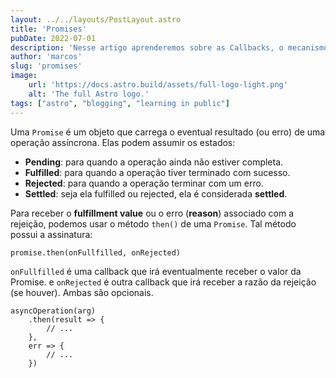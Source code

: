 ```yaml
---
layout: ../../layouts/PostLayout.astro
title: 'Promises'
pubDate: 2022-07-01
description: 'Nesse artigo aprenderemos sobre as Callbacks, o mecanismo fundamental para o surgimento das promises e até async/await.'
author: 'marcos'
slug: 'promises'
image:
    url: 'https://docs.astro.build/assets/full-logo-light.png'
    alt: 'The full Astro logo.'
tags: ["astro", "blogging", "learning in public"]
---
```


Uma `Promise` é um objeto que carrega o eventual resultado (ou erro) de uma operação assíncrona. Elas podem assumir os estados:

- **Pending**: para quando a operação ainda não estiver completa.
- **Fulfilled**: para quando a operação tiver terminado com sucesso.
- **Rejected**: para quando a operação terminar com um erro.
- **Settled**: seja ela fulfilled ou rejected, ela é considerada **settled**.

Para receber o **fulfillment value** ou o erro (**reason**) associado com a rejeição, podemos usar o método `then()` de uma `Promise`. Tal método possui a assinatura:

```
promise.then(onFullfilled, onRejected)
```

`onFullfilled` é uma callback que irá eventualmente receber o valor da Promise. e `onRejected` é outra callback que irá receber a razão da rejeição (se houver). Ambas são opcionais.

```
asyncOperation(arg)
    .then(result => {
        // ...
    },
    err => {
        // ...
    })
```

